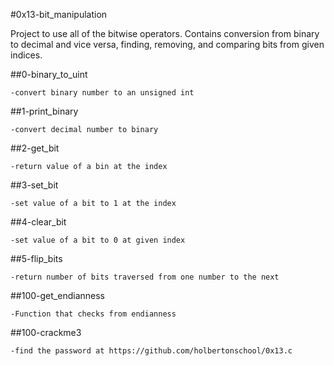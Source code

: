 #0x13-bit_manipulation

Project to use all of the bitwise operators. Contains conversion from binary to decimal and vice versa, finding, removing, and comparing bits from given indices.


##0-binary_to_uint

	-convert binary number to an unsigned int


##1-print_binary

	-convert decimal number to binary


##2-get_bit

	-return value of a bin at the index


##3-set_bit

	-set value of a bit to 1 at the index


##4-clear_bit

	-set value of a bit to 0 at given index


##5-flip_bits

	-return number of bits traversed from one number to the next


##100-get_endianness

	-Function that checks from endianness


##100-crackme3

	-find the password at https://github.com/holbertonschool/0x13.c
